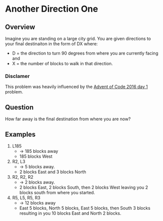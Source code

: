 # Another Direction One

## Overview

Imagine you are standing on a large city grid. You are given directions to your final destinaiton in the form of DX where:
- D = the direction to turn 90 degrees from where you are currently facing and
- X = the number of blocks to walk in that direction.

### Disclamer

This problem was heavily influenced by the [Advent of Code 2016 day 1](https://adventofcode.com/2016/day/1) problem.

## Question

How far away is the final destination from where you are now?

## Examples

1. L185
    - -> 185 blocks away
    - 185 blocks West
2. R2, L3
    - -> 5 blocks away.
    - 2 blocks East and 3 blocks North
3. R2, R2, R2
    - -> 2 blocks away.
    - 2 blocks East, 2 blocks South, then 2 blocks West leaving you 2 blocks south from where you started.
4. R5, L5, R5, R3
    - -> 12 blocks away
    - East 5 blocks, North 5 blocks, East 5 blocks, then South 3 blocks resulting in you 10 blocks East and North 2 blocks.
